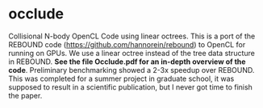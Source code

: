 # occlude
Collisional N-body OpenCL Code using linear octrees. This is a port of the REBOUND code (https://github.com/hannorein/rebound)  to OpenCL for running on GPUs. We use a linear octree instead of the tree data structure in REBOUND. **See the file Occlude.pdf for an in-depth overview of the code**. Preliminary benchmarking showed a 2-3x speedup over REBOUND. This was completed for a summer project in graduate school, it was supposed to result in a scientific publication, but I never got time to finish the paper.
